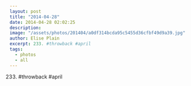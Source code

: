 ```yaml
---
layout: post
title: "2014-04-28"
date: 2014-04-28 02:02:25
description: 
image: "/assets/photos/201404/a0df314bcda95c5455d36cfbf49d9a39.jpg"
author: Elise Plain
excerpt: 233. #throwback #april
tags: 
  - photos
  - all
---
```


233. #throwback #april
<p></p>
